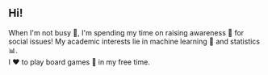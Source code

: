 ## Hi!

When I'm not busy :art:, I'm spending my time on raising awareness
:loudspeaker: for social issues! My academic interests lie in machine learning
:crystal_ball: and statistics :bar_chart:.  
I :heart: to play board games :game_die: in my free time.
